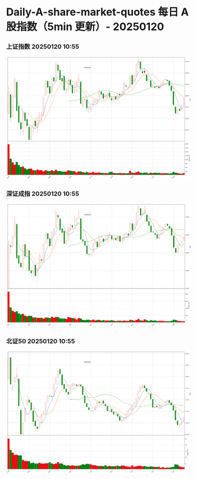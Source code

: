 
# Daily-A-share-market-quotes 每日 A 股指数（5min 更新）- 20250120

### 上证指数 20250120 10:55
![](./fig/2025/1/20250120-sh000001.png)

### 深证成指 20250120 10:55
![](./fig/2025/1/20250120-sz399001.png)

### 北证50 20250120 10:55
![](./fig/2025/1/20250120-bj899050.png)

